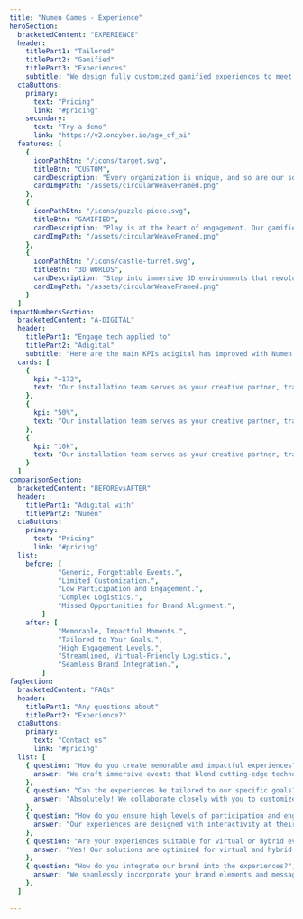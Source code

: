 ```yaml
---
title: "Numen Games - Experience"
heroSection:
  bracketedContent: "EXPERIENCE"
  header:
    titlePart1: "Tailored"
    titlePart2: "Gamified"
    titlePart3: "Experiences"
    subtitle: "We design fully customized gamified experiences to meet specific business objectives."
  ctaButtons:
    primary:
      text: "Pricing"
      link: "#pricing"
    secondary:
      text: "Try a demo"
      link: "https://v2.oncyber.io/age_of_ai"
  features: [
    {
      iconPathBtn: "/icons/target.svg",
      titleBtn: "CUSTOM",
      cardDescription: "Every organization is unique, and so are our solutions. We design custom experiences tailored to your specific goals and team dynamics.  From personalized challenges to flexible programs, our solutions keep employees engaged and aligned with your vision while delivering measurable results.",
      cardImgPath: "/assets/circularWeaveFramed.png"
    },
    {
      iconPathBtn: "/icons/puzzle-piece.svg",
      titleBtn: "GAMIFIED",
      cardDescription: "Play is at the heart of engagement. Our gamified solutions transform training into fun, interactive experiences where challenges, rewards, and friendly competition drive participation. By blending learning with play, we create moments that stick and motivate teams to excel.",
      cardImgPath: "/assets/circularWeaveFramed.png"
    },
    {
      iconPathBtn: "/icons/castle-turret.svg",
      titleBtn: "3D WORLDS",
      cardDescription: "Step into immersive 3D environments that revolutionize how teams interact and learn. Our virtual worlds bring employees together in interactive worlds where collaboration and engagement thrive. Whether it’s for training, team-building, or onboarding, these cutting-edge experiences create a lasting impact.",
      cardImgPath: "/assets/circularWeaveFramed.png"
    }
  ]
impactNumbersSection:
  bracketedContent: "A-DIGITAL"
  header:
    titlePart1: "Engage tech applied to"
    titlePart2: "Adigital"
    subtitle: "Here are the main KPIs adigital has improved with Numen."
  cards: [
    {
      kpi: "+172",
      text: "Our installation team serves as your creative partner, transforming your renovation dreams into reality."
    },
    {
      kpi: "50%",
      text: "Our installation team serves as your creative partner, transforming your renovation dreams into reality."
    },
    {
      kpi: "10k",
      text: "Our installation team serves as your creative partner, transforming your renovation dreams into reality."
    }
  ]
comparisonSection:
  bracketedContent: "BEFOREvsAFTER"
  header:
    titlePart1: "Adigital with"
    titlePart2: "Numen"
  ctaButtons:
    primary:
      text: "Pricing"
      link: "#pricing"
  list:
    before: [
			"Generic, Forgettable Events.",
			"Limited Customization.",
			"Low Participation and Engagement.",
			"Complex Logistics.",
			"Missed Opportunities for Brand Alignment.",
		]
    after: [
			"Memorable, Impactful Moments.",
			"Tailored to Your Goals.",
			"High Engagement Levels.",
			"Streamlined, Virtual-Friendly Logistics.",
			"Seamless Brand Integration.",
		]
faqSection:
  bracketedContent: "FAQs"
  header:
    titlePart1: "Any questions about"
    titlePart2: "Experience?"
  ctaButtons:
    primary:
      text: "Contact us"
      link: "#pricing"
  list: [
    { question: "How do you create memorable and impactful experiences?",
      answer: "We craft immersive events that blend cutting-edge technology with creative storytelling, ensuring each moment resonates with your audience and leaves a lasting impression."
    },
    { question: "Can the experiences be tailored to our specific goals?",
      answer: "Absolutely! We collaborate closely with you to customize every aspect of the experience, aligning it perfectly with your objectives and target audience."
    },
    { question: "How do you ensure high levels of participation and engagement?",
      answer: "Our experiences are designed with interactivity at their core, utilizing gamification, real-time interactions, and personalized content to keep participants actively engaged."
    },
    { question: "Are your experiences suitable for virtual or hybrid events?",
      answer: "Yes! Our solutions are optimized for virtual and hybrid formats, providing seamless interaction and engagement regardless of where your audience is located."
    },
    { question: "How do you integrate our brand into the experiences?",
      answer: "We seamlessly incorporate your brand elements and messaging throughout the event, ensuring consistent representation and strengthening brand recognition among participants."
    },
  ]
  
---
```

